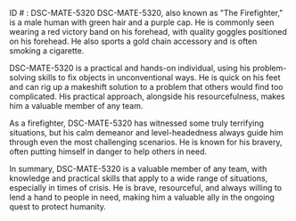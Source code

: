 ID # : DSC-MATE-5320
DSC-MATE-5320, also known as "The Firefighter," is a male human with green hair and a purple cap. He is commonly seen wearing a red victory band on his forehead, with quality goggles positioned on his forehead. He also sports a gold chain accessory and is often smoking a cigarette.

DSC-MATE-5320 is a practical and hands-on individual, using his problem-solving skills to fix objects in unconventional ways. He is quick on his feet and can rig up a makeshift solution to a problem that others would find too complicated. His practical approach, alongside his resourcefulness, makes him a valuable member of any team.

As a firefighter, DSC-MATE-5320 has witnessed some truly terrifying situations, but his calm demeanor and level-headedness always guide him through even the most challenging scenarios. He is known for his bravery, often putting himself in danger to help others in need.

In summary, DSC-MATE-5320 is a valuable member of any team, with knowledge and practical skills that apply to a wide range of situations, especially in times of crisis. He is brave, resourceful, and always willing to lend a hand to people in need, making him a valuable ally in the ongoing quest to protect humanity.